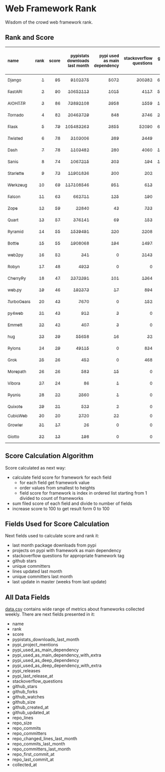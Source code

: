 # Web Framework Rank
Wisdom of the crowd web framework rank.

## Rank and Score
<sub>name</sub> | <sub>rank</sub> | <sub>score</sub> | <sub>pypistats downloads last month</sub> | <sub>pypi used as main dependency</sub> | <sub>stackoverflow questions</sub> | <sub>github stars</sub> | <sub>repo unique committers</sub> | <sub>repo changed lines last month</sub> | <sub>repo unique committers last month</sub> | <sub>repo last commit</sub>
:--- | ---: | ---: | ---: | ---: | ---: | ---: | ---: | ---: | ---: | ---:
[<sub>Django</sub>](https://github.com/django/django "first commit: 2005-07-13") | [<sub>1</sub>](# "  +0 last week") | [<sub>95</sub>](# "  +1 last week") | [<sub>9102375</sub>](# "  #7 in pypistats downloads last month +0.62% last week") | [<sub>5072</sub>](# "  #1 in pypi used as main dependency +0.28% last week") | [<sub>300382</sub>](# "  #1 in stackoverflow questions +0.13% last week") | [<sub>67355</sub>](# "  #1 in github stars +0.14% last week") | [<sub>2798</sub>](# "  #1 in repo unique committers +0.11% last week") | [<sub>4289</sub>](# "▲ #4 in repo changed lines last month +27.92% last week") | [<sub>38</sub>](# "  #1 in repo unique committers last month +2.7% last week") | [<sub>2022-11-18</sub>](# "  #2 in repo last commit 1 week ago")
[<sub>FastAPI</sub>](https://github.com/tiangolo/fastapi "first commit: 2018-12-05; uses: Starlette") | [<sub>2</sub>](# "  +0 last week") | [<sub>90</sub>](# "  +1 last week") | [<sub>10652113</sub>](# "  #6 in pypistats downloads last month -1.28% last week") | [<sub>1015</sub>](# "  #4 in pypi used as main dependency +1.0% last week") | [<sub>4117</sub>](# "  #3 in stackoverflow questions +1.33% last week") | [<sub>51698</sub>](# "  #3 in github stars +0.43% last week") | [<sub>413</sub>](# "  #6 in repo unique committers +0.98% last week") | [<sub>4019</sub>](# "▼ #5 in repo changed lines last month +7.83% last week") | [<sub>29</sub>](# "  #2 in repo unique committers last month +16.0% last week") | [<sub>2022-11-13</sub>](# "  #2 in repo last commit 1 week ago")
[<sub>AIOHTTP</sub>](https://github.com/aio-libs/aiohttp "first commit: 2013-10-01") | [<sub>3</sub>](# "  +0 last week") | [<sub>86</sub>](# "  +0 last week") | [<sub>73892108</sub>](# "  #3 in pypistats downloads last month -0.46% last week") | [<sub>3958</sub>](# "  #2 in pypi used as main dependency +0.35% last week") | [<sub>1559</sub>](# "  #9 in stackoverflow questions +0.26% last week") | [<sub>13024</sub>](# "  #7 in github stars +0.15% last week") | [<sub>679</sub>](# "  #3 in repo unique committers +0.15% last week") | [<sub>274</sub>](# "▼ #10 in repo changed lines last month -16.97% last week") | [<sub>7</sub>](# "  #3 in repo unique committers last month -12.5% last week") | [<sub>2022-11-17</sub>](# "  #2 in repo last commit 1 week ago")
[<sub>Tornado</sub>](https://github.com/tornadoweb/tornado "first commit: 2009-09-09") | [<sub>4</sub>](# "▲ +3 last week") | [<sub>82</sub>](# "▲ +8 last week") | [<sub>20463729</sub>](# "  #4 in pypistats downloads last month -0.0% last week") | [<sub>848</sub>](# "  #6 in pypi used as main dependency +0.0% last week") | [<sub>3746</sub>](# "  #5 in stackoverflow questions +0.05% last week") | [<sub>20859</sub>](# "  #4 in github stars +0.04% last week") | [<sub>445</sub>](# "  #5 in repo unique committers +0.0% last week") | [<sub>84</sub>](# "▲ #13 in repo changed lines last month +833.33% last week") | [<sub>1</sub>](# "  #14 in repo unique committers last month +0.0% last week") | [<sub>2022-11-19</sub>](# "▲ #1 in repo last commit 1 week ago")
[<sub>Flask</sub>](https://github.com/pallets/flask "first commit: 2010-04-06; uses: Werkzeug") | [<sub>5</sub>](# "  +0 last week") | [<sub>79</sub>](# "  -1 last week") | [<sub>105483263</sub>](# "  #2 in pypistats downloads last month -1.88% last week") | [<sub>3855</sub>](# "  #3 in pypi used as main dependency +0.52% last week") | [<sub>52090</sub>](# "  #2 in stackoverflow questions +0.12% last week") | [<sub>61128</sub>](# "  #2 in github stars +0.1% last week") | [<sub>813</sub>](# "  #2 in repo unique committers +0.0% last week") | [<sub>10</sub>](# "▼ #17 in repo changed lines last month +0.0% last week") | [<sub>1</sub>](# "  #14 in repo unique committers last month +0.0% last week") | [<sub>2022-10-30</sub>](# "▼ #16 in repo last commit 3 weeks ago")
[<sub>Twisted</sub>](https://github.com/twisted/twisted "first commit: 2001-07-09") | [<sub>6</sub>](# "▼ -2 last week") | [<sub>78</sub>](# "▼ -2 last week") | [<sub>3103006</sub>](# "  #8 in pypistats downloads last month +0.9% last week") | [<sub>389</sub>](# "  #7 in pypi used as main dependency +0.52% last week") | [<sub>3449</sub>](# "  #6 in stackoverflow questions +0.03% last week") | [<sub>4832</sub>](# "  #15 in github stars +0.08% last week") | [<sub>289</sub>](# "  #9 in repo unique committers +0.0% last week") | [<sub>40086</sub>](# "  #2 in repo changed lines last month -67.63% last week") | [<sub>7</sub>](# "  #3 in repo unique committers last month -12.5% last week") | [<sub>2022-11-09</sub>](# "▼ #10 in repo last commit 2 weeks ago")
[<sub>Dash</sub>](https://github.com/plotly/dash "first commit: 2015-04-10") | [<sub>7</sub>](# "▼ -1 last week") | [<sub>78</sub>](# "▼ -2 last week") | [<sub>1103482</sub>](# "  #12 in pypistats downloads last month +1.52% last week") | [<sub>280</sub>](# "  #10 in pypi used as main dependency +0.72% last week") | [<sub>4060</sub>](# "  #4 in stackoverflow questions +0.79% last week") | [<sub>17657</sub>](# "  #5 in github stars +0.19% last week") | [<sub>157</sub>](# "  #15 in repo unique committers +0.0% last week") | [<sub>582471</sub>](# "  #1 in repo changed lines last month -4.86% last week") | [<sub>6</sub>](# "  #6 in repo unique committers last month -14.29% last week") | [<sub>2022-11-07</sub>](# "▼ #10 in repo last commit 2 weeks ago")
[<sub>Sanic</sub>](https://github.com/sanic-org/sanic "first commit: 2016-05-26") | [<sub>8</sub>](# "▲ +2 last week") | [<sub>74</sub>](# "▲ +5 last week") | [<sub>1067215</sub>](# "  #13 in pypistats downloads last month +2.17% last week") | [<sub>303</sub>](# "  #8 in pypi used as main dependency +0.0% last week") | [<sub>194</sub>](# "  #18 in stackoverflow questions +0.0% last week") | [<sub>16612</sub>](# "  #6 in github stars +0.1% last week") | [<sub>357</sub>](# "  #8 in repo unique committers +0.0% last week") | [<sub>484</sub>](# "  #8 in repo changed lines last month +0.41% last week") | [<sub>4</sub>](# "▲ #7 in repo unique committers last month +33.33% last week") | [<sub>2022-11-13</sub>](# "▲ #2 in repo last commit 1 week ago")
[<sub>Starlette</sub>](https://github.com/encode/starlette "first commit: 2018-06-25; used by: FastAPI") | [<sub>9</sub>](# "▼ -1 last week") | [<sub>73</sub>](# "▼ +0 last week") | [<sub>11901836</sub>](# "  #5 in pypistats downloads last month -0.23% last week") | [<sub>300</sub>](# "  #9 in pypi used as main dependency +0.33% last week") | [<sub>202</sub>](# "  #17 in stackoverflow questions +1.51% last week") | [<sub>7603</sub>](# "  #10 in github stars +0.3% last week") | [<sub>226</sub>](# "  #12 in repo unique committers +0.44% last week") | [<sub>79</sub>](# "▼ #14 in repo changed lines last month -65.65% last week") | [<sub>7</sub>](# "▲ #3 in repo unique committers last month +16.67% last week") | [<sub>2022-11-17</sub>](# "  #2 in repo last commit 1 week ago")
[<sub>Werkzeug</sub>](https://github.com/pallets/werkzeug "first commit: 2007-05-04; used by: Flask and Quart") | [<sub>10</sub>](# "▼ -1 last week") | [<sub>69</sub>](# "▼ -1 last week") | [<sub>117108546</sub>](# "  #1 in pypistats downloads last month -0.79% last week") | [<sub>951</sub>](# "  #5 in pypi used as main dependency +0.42% last week") | [<sub>613</sub>](# "  #15 in stackoverflow questions +0.49% last week") | [<sub>6214</sub>](# "  #12 in github stars +0.03% last week") | [<sub>472</sub>](# "  #4 in repo unique committers +0.0% last week") | [<sub>2</sub>](# "  #18 in repo changed lines last month +0.0% last week") | [<sub>1</sub>](# "  #14 in repo unique committers last month +0.0% last week") | [<sub>2022-11-01</sub>](# "▼ #16 in repo last commit 3 weeks ago")
[<sub>Falcon</sub>](https://github.com/falconry/falcon "first commit: 2012-12-06; used by: hug") | [<sub>11</sub>](# "  +0 last week") | [<sub>63</sub>](# "  -2 last week") | [<sub>662711</sub>](# "  #14 in pypistats downloads last month +2.03% last week") | [<sub>125</sub>](# "  #13 in pypi used as main dependency +0.0% last week") | [<sub>190</sub>](# "  #19 in stackoverflow questions +0.0% last week") | [<sub>8941</sub>](# "  #8 in github stars +0.06% last week") | [<sub>201</sub>](# "  #13 in repo unique committers +0.0% last week") | [<sub>66</sub>](# "▼ #16 in repo changed lines last month +0.0% last week") | [<sub>4</sub>](# "▲ #7 in repo unique committers last month +0.0% last week") | [<sub>2022-11-05</sub>](# "▼ #10 in repo last commit 3 weeks ago")
[<sub>Zope</sub>](https://github.com/zopefoundation/Zope "first commit: 1996-06-17") | [<sub>12</sub>](# "  +0 last week") | [<sub>59</sub>](# "  +1 last week") | [<sub>22840</sub>](# "  #19 in pypistats downloads last month -0.98% last week") | [<sub>43</sub>](# "  #16 in pypi used as main dependency +0.0% last week") | [<sub>733</sub>](# "  #14 in stackoverflow questions +0.14% last week") | [<sub>308</sub>](# "  #25 in github stars +0.65% last week") | [<sub>173</sub>](# "  #14 in repo unique committers +0.0% last week") | [<sub>297</sub>](# "▲ #9 in repo changed lines last month +262.2% last week") | [<sub>3</sub>](# "▼ #10 in repo unique committers last month -25.0% last week") | [<sub>2022-11-17</sub>](# "  #2 in repo last commit 1 week ago")
[<sub>Quart</sub>](https://github.com/pallets/quart "first commit: 2017-05-14; uses: Werkzeug") | [<sub>13</sub>](# "▲ +3 last week") | [<sub>57</sub>](# "▲ +4 last week") | [<sub>376141</sub>](# "  #15 in pypistats downloads last month +1.41% last week") | [<sub>69</sub>](# "  #15 in pypi used as main dependency +0.0% last week") | [<sub>153</sub>](# "  #20 in stackoverflow questions +0.0% last week") | [<sub>1456</sub>](# "  #20 in github stars +0.9% last week") | [<sub>82</sub>](# "  #19 in repo unique committers +1.23% last week") | [<sub>88</sub>](# "  #12 in repo changed lines last month +2.33% last week") | [<sub>3</sub>](# "  #10 in repo unique committers last month +0.0% last week") | [<sub>2022-11-14</sub>](# "▲ #2 in repo last commit 1 week ago")
[<sub>Pyramid</sub>](https://github.com/Pylons/pyramid "first commit: 2008-07-04; used by: CubicWeb") | [<sub>14</sub>](# "▼ -1 last week") | [<sub>55</sub>](# "▼ +0 last week") | [<sub>1539491</sub>](# "  #11 in pypistats downloads last month -0.15% last week") | [<sub>220</sub>](# "  #11 in pypi used as main dependency +0.0% last week") | [<sub>2208</sub>](# "  #7 in stackoverflow questions -0.09% last week") | [<sub>3719</sub>](# "  #16 in github stars +0.08% last week") | [<sub>358</sub>](# "  #7 in repo unique committers +0.0% last week") | [<sub>0</sub>](# "  #19 in repo changed lines last month +100% last week") | [<sub>0</sub>](# "  #19 in repo unique committers last month +100% last week") | [<sub>2022-09-29</sub>](# "  #20 in repo last commit 8 weeks ago")
[<sub>Bottle</sub>](https://github.com/bottlepy/bottle "first commit: 2009-06-30") | [<sub>15</sub>](# "▼ -1 last week") | [<sub>55</sub>](# "▼ +0 last week") | [<sub>1908068</sub>](# "  #10 in pypistats downloads last month +1.1% last week") | [<sub>194</sub>](# "  #12 in pypi used as main dependency +0.52% last week") | [<sub>1497</sub>](# "  #10 in stackoverflow questions +0.07% last week") | [<sub>7802</sub>](# "  #9 in github stars +0.05% last week") | [<sub>231</sub>](# "  #11 in repo unique committers +0.0% last week") | [<sub>0</sub>](# "  #19 in repo changed lines last month +100% last week") | [<sub>0</sub>](# "  #19 in repo unique committers last month +100% last week") | [<sub>2022-09-05</sub>](# "  #21 in repo last commit 11 weeks ago")
[<sub>web2py</sub>](https://github.com/web2py/web2py "first commit: 2011-11-23") | [<sub>16</sub>](# "▼ -1 last week") | [<sub>52</sub>](# "▼ -2 last week") | [<sub>341</sub>](# "  #29 in pypistats downloads last month +4.6% last week") | [<sub>0</sub>](# "  #26 in pypi used as main dependency +100% last week") | [<sub>2143</sub>](# "  #8 in stackoverflow questions -0.05% last week") | [<sub>2020</sub>](# "  #17 in github stars -0.05% last week") | [<sub>271</sub>](# "  #10 in repo unique committers +0.0% last week") | [<sub>71</sub>](# "▼ #15 in repo changed lines last month +0.0% last week") | [<sub>3</sub>](# "  #10 in repo unique committers last month +0.0% last week") | [<sub>2022-11-08</sub>](# "▼ #10 in repo last commit 2 weeks ago")
[<sub>Robyn</sub>](https://github.com/sansyrox/robyn "first commit: 2021-05-22") | [<sub>17</sub>](# "  +0 last week") | [<sub>48</sub>](# "  -4 last week") | [<sub>4923</sub>](# "  #21 in pypistats downloads last month +1.01% last week") | [<sub>0</sub>](# "  #26 in pypi used as main dependency +100% last week") | [<sub>0</sub>](# "  #23 in stackoverflow questions +100% last week") | [<sub>1668</sub>](# "  #18 in github stars +1.03% last week") | [<sub>28</sub>](# "  #24 in repo unique committers +0.0% last week") | [<sub>768</sub>](# "  #7 in repo changed lines last month -8.68% last week") | [<sub>4</sub>](# "▼ #7 in repo unique committers last month -50.0% last week") | [<sub>2022-11-18</sub>](# "▼ #2 in repo last commit 1 week ago")
[<sub>CherryPy</sub>](https://github.com/cherrypy/cherrypy "first commit: 2004-11-20") | [<sub>18</sub>](# "  +0 last week") | [<sub>47</sub>](# "  +0 last week") | [<sub>2372391</sub>](# "  #9 in pypistats downloads last month -1.94% last week") | [<sub>101</sub>](# "  #14 in pypi used as main dependency +0.0% last week") | [<sub>1364</sub>](# "  #11 in stackoverflow questions +0.0% last week") | [<sub>1613</sub>](# "  #19 in github stars +0.19% last week") | [<sub>145</sub>](# "  #16 in repo unique committers +0.0% last week") | [<sub>0</sub>](# "  #19 in repo changed lines last month +100% last week") | [<sub>0</sub>](# "  #19 in repo unique committers last month +100% last week") | [<sub>2022-07-17</sub>](# "  #23 in repo last commit 18 weeks ago")
[<sub>web.py</sub>](https://github.com/webpy/webpy "first commit: 1970-01-01") | [<sub>19</sub>](# "  +0 last week") | [<sub>46</sub>](# "  +0 last week") | [<sub>192373</sub>](# "  #16 in pypistats downloads last month -1.52% last week") | [<sub>17</sub>](# "  #18 in pypi used as main dependency +0.0% last week") | [<sub>894</sub>](# "  #12 in stackoverflow questions +0.0% last week") | [<sub>5746</sub>](# "  #13 in github stars -0.02% last week") | [<sub>94</sub>](# "  #18 in repo unique committers +0.0% last week") | [<sub>0</sub>](# "  #19 in repo changed lines last month +100% last week") | [<sub>0</sub>](# "  #19 in repo unique committers last month +100% last week") | [<sub>2022-10-13</sub>](# "  #19 in repo last commit 6 weeks ago")
[<sub>TurboGears</sub>](https://github.com/TurboGears/tg2 "first commit: 2007-06-27") | [<sub>20</sub>](# "▲ +2 last week") | [<sub>43</sub>](# "▲ -1 last week") | [<sub>7670</sub>](# "  #20 in pypistats downloads last month -0.92% last week") | [<sub>0</sub>](# "  #26 in pypi used as main dependency +100% last week") | [<sub>152</sub>](# "  #21 in stackoverflow questions +0.0% last week") | [<sub>775</sub>](# "  #22 in github stars +0.0% last week") | [<sub>35</sub>](# "  #23 in repo unique committers +0.0% last week") | [<sub>987</sub>](# "  #6 in repo changed lines last month +0.0% last week") | [<sub>1</sub>](# "  #14 in repo unique committers last month +0.0% last week") | [<sub>2022-10-29</sub>](# "▼ #16 in repo last commit 4 weeks ago")
[<sub>py4web</sub>](https://github.com/web2py/py4web "first commit: 2019-03-25") | [<sub>21</sub>](# "▼ -1 last week") | [<sub>43</sub>](# "▼ -2 last week") | [<sub>912</sub>](# "  #24 in pypistats downloads last month -8.25% last week") | [<sub>3</sub>](# "  #21 in pypi used as main dependency +0.0% last week") | [<sub>0</sub>](# "  #23 in stackoverflow questions +100% last week") | [<sub>186</sub>](# "  #27 in github stars +0.0% last week") | [<sub>64</sub>](# "  #20 in repo unique committers +0.0% last week") | [<sub>121</sub>](# "  #11 in repo changed lines last month -3.2% last week") | [<sub>3</sub>](# "  #10 in repo unique committers last month +0.0% last week") | [<sub>2022-11-11</sub>](# "▼ #10 in repo last commit 2 weeks ago")
[<sub>Emmett</sub>](https://github.com/emmett-framework/emmett "first commit: 2014-10-22") | [<sub>22</sub>](# "▼ -1 last week") | [<sub>42</sub>](# "▼ -2 last week") | [<sub>407</sub>](# "  #28 in pypistats downloads last month +7.11% last week") | [<sub>3</sub>](# "  #21 in pypi used as main dependency +0.0% last week") | [<sub>0</sub>](# "  #23 in stackoverflow questions +100% last week") | [<sub>788</sub>](# "  #21 in github stars +0.64% last week") | [<sub>22</sub>](# "  #27 in repo unique committers +0.0% last week") | [<sub>6610</sub>](# "  #3 in repo changed lines last month +0.0% last week") | [<sub>1</sub>](# "  #14 in repo unique committers last month +0.0% last week") | [<sub>2022-11-09</sub>](# "▼ #10 in repo last commit 2 weeks ago")
[<sub>hug</sub>](https://github.com/hugapi/hug "first commit: 2015-07-17; uses: Falcon") | [<sub>23</sub>](# "  +0 last week") | [<sub>39</sub>](# "  +0 last week") | [<sub>55658</sub>](# "  #17 in pypistats downloads last month -0.43% last week") | [<sub>16</sub>](# "  #19 in pypi used as main dependency +0.0% last week") | [<sub>32</sub>](# "  #22 in stackoverflow questions +0.0% last week") | [<sub>6671</sub>](# "  #11 in github stars +0.03% last week") | [<sub>123</sub>](# "  #17 in repo unique committers +0.0% last week") | [<sub>0</sub>](# "  #19 in repo changed lines last month +100% last week") | [<sub>0</sub>](# "  #19 in repo unique committers last month +100% last week") | [<sub>2020-08-10</sub>](# "  #27 in repo last commit 119 weeks ago")
[<sub>Pylons</sub>](https://github.com/Pylons/pylons "first commit: 2006-02-18") | [<sub>24</sub>](# "  +0 last week") | [<sub>29</sub>](# "  +0 last week") | [<sub>49115</sub>](# "  #18 in pypistats downloads last month +0.51% last week") | [<sub>0</sub>](# "  #26 in pypi used as main dependency +100% last week") | [<sub>834</sub>](# "  #13 in stackoverflow questions +0.0% last week") | [<sub>222</sub>](# "  #26 in github stars +0.0% last week") | [<sub>36</sub>](# "  #22 in repo unique committers +0.0% last week") | [<sub>0</sub>](# "  #19 in repo changed lines last month +100% last week") | [<sub>0</sub>](# "  #19 in repo unique committers last month +100% last week") | [<sub>2018-01-12</sub>](# "  #30 in repo last commit 254 weeks ago")
[<sub>Grok</sub>](https://github.com/zopefoundation/grok "first commit: 2006-10-14") | [<sub>25</sub>](# "▲ +1 last week") | [<sub>26</sub>](# "▲ +0 last week") | [<sub>452</sub>](# "  #27 in pypistats downloads last month +7.36% last week") | [<sub>0</sub>](# "  #26 in pypi used as main dependency +100% last week") | [<sub>468</sub>](# "  #16 in stackoverflow questions +0.21% last week") | [<sub>21</sub>](# "  #31 in github stars +0.0% last week") | [<sub>41</sub>](# "  #21 in repo unique committers +0.0% last week") | [<sub>0</sub>](# "  #19 in repo changed lines last month +100% last week") | [<sub>0</sub>](# "  #19 in repo unique committers last month +100% last week") | [<sub>2022-09-01</sub>](# "  #22 in repo last commit 12 weeks ago")
[<sub>Morepath</sub>](https://github.com/morepath/morepath "first commit: 2013-07-17") | [<sub>26</sub>](# "▼ -1 last week") | [<sub>26</sub>](# "▼ +0 last week") | [<sub>583</sub>](# "  #25 in pypistats downloads last month -13.88% last week") | [<sub>15</sub>](# "  #20 in pypi used as main dependency +0.0% last week") | [<sub>0</sub>](# "  #23 in stackoverflow questions +100% last week") | [<sub>396</sub>](# "  #24 in github stars +0.0% last week") | [<sub>28</sub>](# "  #24 in repo unique committers +0.0% last week") | [<sub>0</sub>](# "  #19 in repo changed lines last month +100% last week") | [<sub>0</sub>](# "  #19 in repo unique committers last month +100% last week") | [<sub>2022-05-29</sub>](# "  #25 in repo last commit 25 weeks ago")
[<sub>Vibora</sub>](https://github.com/vibora-io/vibora "first commit: 2018-06-13") | [<sub>27</sub>](# "  +0 last week") | [<sub>24</sub>](# "  +0 last week") | [<sub>86</sub>](# "  #31 in pypistats downloads last month +10.26% last week") | [<sub>1</sub>](# "  #24 in pypi used as main dependency +0.0% last week") | [<sub>0</sub>](# "  #23 in stackoverflow questions +100% last week") | [<sub>5708</sub>](# "  #14 in github stars +0.0% last week") | [<sub>27</sub>](# "  #26 in repo unique committers +0.0% last week") | [<sub>0</sub>](# "  #19 in repo changed lines last month +100% last week") | [<sub>0</sub>](# "  #19 in repo unique committers last month +100% last week") | [<sub>2019-02-11</sub>](# "  #29 in repo last commit 197 weeks ago")
[<sub>Pycnic</sub>](https://github.com/nullism/pycnic "first commit: 2015-11-04") | [<sub>28</sub>](# "  +0 last week") | [<sub>22</sub>](# "  +0 last week") | [<sub>2560</sub>](# "  #23 in pypistats downloads last month +2.24% last week") | [<sub>1</sub>](# "  #24 in pypi used as main dependency +0.0% last week") | [<sub>0</sub>](# "  #23 in stackoverflow questions +100% last week") | [<sub>155</sub>](# "  #28 in github stars +0.0% last week") | [<sub>11</sub>](# "  #28 in repo unique committers +0.0% last week") | [<sub>0</sub>](# "  #19 in repo changed lines last month +100% last week") | [<sub>0</sub>](# "  #19 in repo unique committers last month +100% last week") | [<sub>2022-04-05</sub>](# "  #26 in repo last commit 33 weeks ago")
[<sub>Quixote</sub>](https://github.com/nascheme/quixote "first commit: 2006-03-16") | [<sub>29</sub>](# "  +0 last week") | [<sub>21</sub>](# "  +0 last week") | [<sub>523</sub>](# "  #26 in pypistats downloads last month +6.3% last week") | [<sub>2</sub>](# "  #23 in pypi used as main dependency +0.0% last week") | [<sub>0</sub>](# "  #23 in stackoverflow questions +100% last week") | [<sub>80</sub>](# "  #29 in github stars +0.0% last week") | [<sub>6</sub>](# "  #29 in repo unique committers +0.0% last week") | [<sub>0</sub>](# "  #19 in repo changed lines last month +100% last week") | [<sub>0</sub>](# "  #19 in repo unique committers last month +100% last week") | [<sub>2022-06-23</sub>](# "  #24 in repo last commit 22 weeks ago")
[<sub>CubicWeb</sub>](https://forge.extranet.logilab.fr/cubicweb/cubicweb "uses: Pyramid") | [<sub>30</sub>](# "  +0 last week") | [<sub>20</sub>](# "  +0 last week") | [<sub>2720</sub>](# "  #22 in pypistats downloads last month -2.09% last week") | [<sub>22</sub>](# "  #17 in pypi used as main dependency +0.0% last week") | [<sub>0</sub>](# "  #23 in stackoverflow questions +100% last week") | [<sub>0</sub>](# "  #32 in github stars +100% last week") | [<sub>0</sub>](# "  #32 in repo unique committers +100% last week") | [<sub>0</sub>](# "  #19 in repo changed lines last month +100% last week") | [<sub>0</sub>](# "  #19 in repo unique committers last month +100% last week") | [<sub></sub>](# "  #31 in repo last commit")
[<sub>Growler</sub>](https://github.com/pyGrowler/Growler "first commit: 2014-08-17") | [<sub>31</sub>](# "  +0 last week") | [<sub>17</sub>](# "  +0 last week") | [<sub>26</sub>](# "  #32 in pypistats downloads last month +44.44% last week") | [<sub>0</sub>](# "  #26 in pypi used as main dependency +100% last week") | [<sub>0</sub>](# "  #23 in stackoverflow questions +100% last week") | [<sub>687</sub>](# "  #23 in github stars +0.15% last week") | [<sub>6</sub>](# "  #29 in repo unique committers +0.0% last week") | [<sub>0</sub>](# "  #19 in repo changed lines last month +100% last week") | [<sub>0</sub>](# "  #19 in repo unique committers last month +100% last week") | [<sub>2020-03-08</sub>](# "  #28 in repo last commit 141 weeks ago")
[<sub>Giotto</sub>](https://github.com/priestc/giotto "first commit: 2012-02-26") | [<sub>32</sub>](# "  +0 last week") | [<sub>13</sub>](# "  +0 last week") | [<sub>198</sub>](# "  #30 in pypistats downloads last month +26.92% last week") | [<sub>0</sub>](# "  #26 in pypi used as main dependency +100% last week") | [<sub>0</sub>](# "  #23 in stackoverflow questions +100% last week") | [<sub>57</sub>](# "  #30 in github stars +0.0% last week") | [<sub>3</sub>](# "  #31 in repo unique committers +0.0% last week") | [<sub>0</sub>](# "  #19 in repo changed lines last month +100% last week") | [<sub>0</sub>](# "  #19 in repo unique committers last month +100% last week") | [<sub>2013-10-07</sub>](# "  #31 in repo last commit 476 weeks ago")

## Score Calculation Algorithm
Score calculated as next way:
- calculate field score for framework for each field
  - for each field get framework value
  - order values from smallest to heights
  - field score for framework is index in ordered list starting from 1 divided to count of frameworks
- sum filed score of each field and divide to number of fields
- increase score to 100 to get result form 0 to 100

## Fields Used for Score Calculation
Next fields used to calculate score and rank it:
- last month package downloads from pypi
- projects on pypi with framework as main dependency
- stackoverflow questions for appropriate framework tag
- github stars
- unique committers
- lines updated last month
- unique committers last month
- last update in master (weeks from last update)

## All Data Fields
[data.csv](data.csv) contains wide range of metrics about frameworks collected weekly.
There are next fields presented in it: 

- name
- rank
- score
- pypistats_downloads_last_month
- pypi_project_mentions
- pypi_used_as_main_dependency
- pypi_used_as_main_dependency_with_extra
- pypi_used_as_deep_dependency
- pypi_used_as_deep_dependency_with_extra
- pypi_releases
- pypi_last_release_at
- stackoverflow_questions
- github_stars
- github_forks
- github_watches
- github_size
- github_created_at
- github_updated_at
- repo_lines
- repo_size
- repo_commits
- repo_committers
- repo_changed_lines_last_month
- repo_commits_last_month
- repo_committers_last_month
- repo_first_commit_at
- repo_last_commit_at
- collected_at
